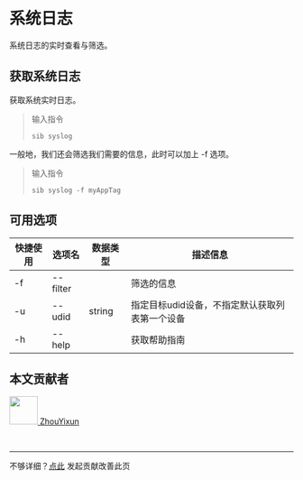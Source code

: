 # 系统日志

系统日志的实时查看与筛选。

## 获取系统日志

获取系统实时日志。

> 输入指令
> ```
> sib syslog
> ```
 
一般地，我们还会筛选我们需要的信息，此时可以加上 -f 选项。

> 输入指令
> ```
> sib syslog -f myAppTag
> ```

## 可用选项

|  快捷使用 | 选项名  | 数据类型 | 描述信息 |
|  ----  | ----  | ---- | ---- |
| -f  | --filter |  | 筛选的信息    |
| -u  | --udid | string | 指定目标udid设备，不指定默认获取列表第一个设备  |
| -h  | --help | |  获取帮助指南  |

## 本文贡献者
<div class="cont">
<a href="https://gitee.com/ZhouYixun" target="_blank">
<img src="https://portrait.gitee.com/uploads/avatars/user/2698/8096045_ZhouYixun_1645499109.png!avatar100" width="50"/>
<span>ZhouYixun</span>
</a>
</div>


&nbsp;
&nbsp;
***
不够详细？[点此](https://gitee.com/sonic-cloud/sonic-cloud/edit/master/src/markdown/sib/sib-syslog.md) 发起贡献改善此页